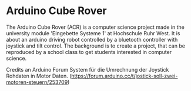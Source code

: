 # Arduino Cube Rover

The Arduino Cube Rover (ACR) is a computer science project made in the university module 'Eingebette Systeme 1' at Hochschule Ruhr West. 
It is about an arduino driving robot controlled by a bluetooth controller with joystick and tilt control. The background is to create a project, that can be reproduced by a school class to get students interested in computer science.


Credits an Arduino Forum System für die Umrechnung der Joystick Rohdaten in Motor Daten. (https://forum.arduino.cc/t/jostick-soll-zwei-motoren-steuern/253709)